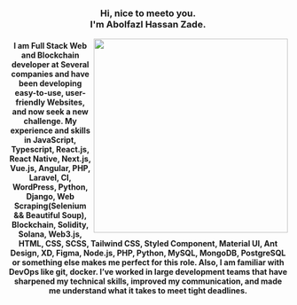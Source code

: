 <h3 align="center">
    Hi, nice to meeto you.</br>I'm Abolfazl Hassan Zade.
</h3>


<img src="https://user-images.githubusercontent.com/77428051/224435894-78f8f8ea-7a99-4bb1-a016-4167ed560029.png" min-width="380px" max-width="450px" width="350px" align="right" />
<h4 align="center">I am Full Stack Web and Blockchain developer at Several companies and have been developing easy-to-use, user-friendly Websites, and now seek a new challenge. My experience and skills in JavaScript, Typescript, React.js, React Native, Next.js, Vue.js, Angular, PHP, Laravel, CI, WordPress, Python, Django, Web Scraping(Selenium && Beautiful Soup), Blockchain, Solidity, Solana, Web3.js, HTML, CSS, SCSS, Tailwind CSS, Styled Component, Material UI, Ant Design, XD, Figma, Node.js, PHP, Python, MySQL, MongoDB, PostgreSQL or something else makes me perfect for this role. Also, I am familiar with DevOps like git, docker. I’ve worked in large development teams that have sharpened my technical skills, improved my communication, and made me understand what it takes to meet tight deadlines.</h4>
